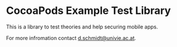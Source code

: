 CocoaPods Example Test Library
================

This is a library to test theories and help securing mobile apps.

For more infromation contact d.schmidt@univie.ac.at.

